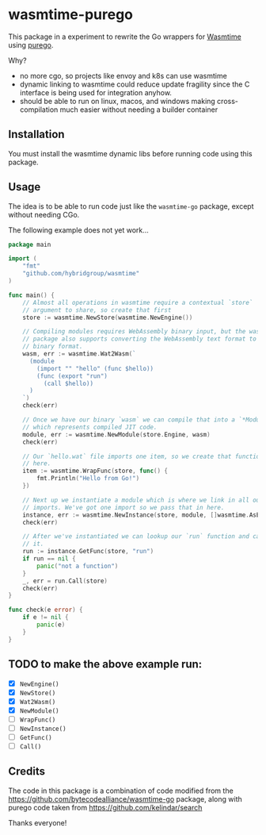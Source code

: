 # wasmtime-purego

This package in a experiment to rewrite the Go wrappers for [Wasmtime](https://github.com/bytecodealliance/wasmtime) using [purego](https://github.com/ebitengine/purego).

Why?

- no more cgo, so projects like envoy and k8s can use wasmtime
- dynamic linking to wasmtime could reduce update fragility since the C interface is being used for integration anyhow.
- should be able to run on linux, macos, and windows making cross-compilation much easier without needing a builder container

## Installation

You must install the wasmtime dynamic libs before running code using this package.

## Usage

The idea is to be able to run code just like the `wasmtime-go` package, except without needing CGo.

The following example does not yet work...

```go
package main

import (
    "fmt"
    "github.com/hybridgroup/wasmtime"
)

func main() {
    // Almost all operations in wasmtime require a contextual `store`
    // argument to share, so create that first
    store := wasmtime.NewStore(wasmtime.NewEngine())

    // Compiling modules requires WebAssembly binary input, but the wasmtime
    // package also supports converting the WebAssembly text format to the
    // binary format.
    wasm, err := wasmtime.Wat2Wasm(`
      (module
        (import "" "hello" (func $hello))
        (func (export "run")
          (call $hello))
      )
    `)
    check(err)

    // Once we have our binary `wasm` we can compile that into a `*Module`
    // which represents compiled JIT code.
    module, err := wasmtime.NewModule(store.Engine, wasm)
    check(err)

    // Our `hello.wat` file imports one item, so we create that function
    // here.
    item := wasmtime.WrapFunc(store, func() {
        fmt.Println("Hello from Go!")
    })

    // Next up we instantiate a module which is where we link in all our
    // imports. We've got one import so we pass that in here.
    instance, err := wasmtime.NewInstance(store, module, []wasmtime.AsExtern{item})
    check(err)

    // After we've instantiated we can lookup our `run` function and call
    // it.
    run := instance.GetFunc(store, "run")
    if run == nil {
        panic("not a function")
    }
    _, err = run.Call(store)
    check(err)
}

func check(e error) {
    if e != nil {
        panic(e)
    }
}
```

## TODO to make the above example run:

- [X] `NewEngine()`
- [X] `NewStore()`
- [X] `Wat2Wasm()`
- [X] `NewModule()`
- [ ] `WrapFunc()`
- [ ] `NewInstance()`
- [ ] `GetFunc()`
- [ ] `Call()`

## Credits

The code in this package is a combination of code modified from the https://github.com/bytecodealliance/wasmtime-go package, along with purego code taken from https://github.com/kelindar/search

Thanks everyone!
